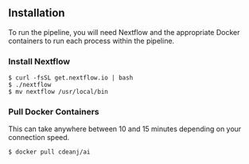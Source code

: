 Installation
------------

To run the pipeline, you will need Nextflow and the appropriate Docker containers to run each process within the pipeline.

### Install Nextflow
```Shell
$ curl -fsSL get.nextflow.io | bash
$ ./nextflow
$ mv nextflow /usr/local/bin
```

### Pull Docker Containers
This can take anywhere between 10 and 15 minutes depending on your connection speed.
```Shell
$ docker pull cdeanj/ai
```
